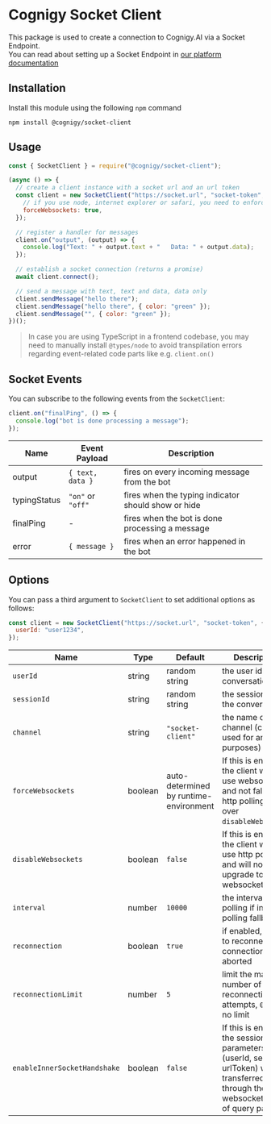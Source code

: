 # Cognigy Socket Client

This package is used to create a connection to Cognigy.AI via a Socket Endpoint.  
You can read about setting up a Socket Endpoint in [our platform documentation](https://docs.cognigy.com/ai/endpoints/socketio/)

## Installation

Install this module using the following `npm` command

```
npm install @cognigy/socket-client
```

## Usage

```javascript
const { SocketClient } = require("@cognigy/socket-client");

(async () => {
  // create a client instance with a socket url and an url token
  const client = new SocketClient("https://socket.url", "socket-token", {
    // if you use node, internet explorer or safari, you need to enforce websockets
    forceWebsockets: true,
  });

  // register a handler for messages
  client.on("output", (output) => {
    console.log("Text: " + output.text + "   Data: " + output.data);
  });

  // establish a socket connection (returns a promise)
  await client.connect();

  // send a message with text, text and data, data only
  client.sendMessage("hello there");
  client.sendMessage("hello there", { color: "green" });
  client.sendMessage("", { color: "green" });
})();
```

> In case you are using TypeScript in a frontend codebase, you may need to manually install `@types/node` to avoid transpilation errors regarding event-related code parts like e.g. `client.on()`

## Socket Events

You can subscribe to the following events from the `SocketClient`:

```javascript
client.on("finalPing", () => {
  console.log("bot is done processing a message");
});
```

| Name         | Event Payload     | Description                                         |
| ------------ | ----------------- | --------------------------------------------------- |
| output       | `{ text, data }`  | fires on every incoming message from the bot        |
| typingStatus | `"on"` or `"off"` | fires when the typing indicator should show or hide |
| finalPing    | -                 | fires when the bot is done processing a message     |
| error        | `{ message }`     | fires when an error happened in the bot             |

## Options

You can pass a third argument to `SocketClient` to set additional options as follows:

```javascript
const client = new SocketClient("https://socket.url", "socket-token", {
  userId: "user1234",
});
```

| Name                         | Type    | Default                                | Description '                                                                                                                              |
| ---------------------------- | ------- | -------------------------------------- | ------------------------------------------------------------------------------------------------------------------------------------------ |
| `userId`                     | string  | random string                          | the user id for the conversation                                                                                                           |
| `sessionId`                  | string  | random string                          | the session id for the conversation                                                                                                        |
| `channel`                    | string  | `"socket-client"`                      | the name of the channel (can be used for analytics purposes)                                                                               |
| `forceWebsockets`            | boolean | auto-determined by runtime-environment | If this is enabled, the client will only use websockets and not fall back to http polling (wins over `disableWebsockets`)                  |
| `disableWebsockets`          | boolean | `false`                                | If this is enabled, the client will only use http polling and will not try to upgrade to websockets                                        |
| `interval`                   | number  | `10000`                                | the interval for polling if in http polling fallback                                                                                       |
| `reconnection`               | boolean | `true`                                 | if enabled, will try to reconnect if the connection is aborted                                                                             |
| `reconnectionLimit`          | number  | `5`                                    | limit the maximum number of reconnection attempts, `0` means no limit                                                                      |
| `enableInnerSocketHandshake` | boolean | `false`                                | If this is enabled, the session parameters (userId, sessionId, urlToken) will be transferred through the websocket instead of query params |